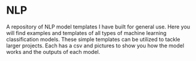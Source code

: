 # NLP
A repository of NLP model templates I have built for general use. Here you will find examples and templates of all types of machine learning classification models. These simple templates can be utilized to tackle larger projects. Each has a csv and pictures to show you how the model works and the outputs of each model.
